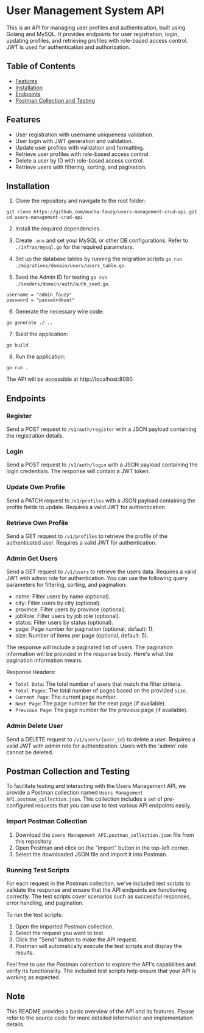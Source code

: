 # User Management System API

This is an API for managing user profiles and authentication, built using Golang and MySQL. It provides endpoints for user registration, login, updating profiles, and retrieving profiles with role-based access control. JWT is used for authentication and authorization.

## Table of Contents

- [Features](#features)
- [Installation](#installation)
- [Endpoints](#endpoints)
- [Postman Collection and Testing](#postman-collection-and-testing)

## Features

- User registration with username uniqueness validation.
- User login with JWT generation and validation.
- Update user profiles with validation and formatting.
- Retrieve user profiles with role-based access control.
- Delete a user by ID with role-based access control.
- Retrieve users with filtering, sorting, and pagination.

## Installation

1. Clone the repository and navigate to the root folder:

```
git clone https://github.com/mucha-fauzy/users-management-crud-api.git
cd users-management-crud-api
```

2. Install the required dependencies.

3. Create `.env` and set your MySQL or other DB configurations. Refer to `./infras/mysql.go` for the required parameters.

4. Set up the database tables by running the migration scripts `go run ./migrations/domain/users/users_table.go`.

5. Seed the Admin ID for testing `go run ./seeders/domain/auth/auth_seed.go`.

```
username = "admin_fauzy"
password = "passwordkuat"
```

6. Generate the necessary wire code:

```
go generate ./...
```

7. Build the application:

```
go build
```

8. Run the application:

```
go run .
```

The API will be accessible at http://localhost:8080.

## Endpoints

### Register

Send a POST request to `/v1/auth/register` with a JSON payload containing the registration details.

### Login

Send a POST request to `/v1/auth/login` with a JSON payload containing the login credentials. The response will contain a JWT token.

### Update Own Profile

Send a PATCH request to `/v1/profiles` with a JSON payload containing the profile fields to update. Requires a valid JWT for authentication.

### Retrieve Own Profile

Send a GET request to `/v1/profiles` to retrieve the profile of the authenticated user. Requires a valid JWT for authentication.

### Admin Get Users 

Send a GET request to `/v1/users` to retrieve the users data. Requires a valid JWT with admin role for authentication. You can use the following query parameters for filtering, sorting, and pagination:

* name: Filter users by name (optional).
* city: Filter users by city (optional).
* province: Filter users by province (optional).
* jobRole: Filter users by job role (optional).
* status: Filter users by status (optional).
* page: Page number for pagination (optional, default: 1).
* size: Number of items per page (optional, default: 5).

The response will include a paginated list of users. The pagination information will be provided in the response body. Here's what the pagination information means:

Response Headers:
* `Total Data`: The total number of users that match the filter criteria.
* `Total Pages`: The total number of pages based on the provided `size`.
* `Current Page`: The current page number.
* `Next Page`: The page number for the next page (if available).
* `Previous Page`: The page number for the previous page (if available).


### Admin Delete User

Send a DELETE request to `/v1/users/{user_id}` to delete a user. Requires a valid JWT with admin role for authentication. Users with the 'admin' role cannot be deleted.

## Postman Collection and Testing

To facilitate testing and interacting with the Users Management API, we provide a Postman collection named `Users Management API.postman_collection.json`. This collection includes a set of pre-configured requests that you can use to test various API endpoints easily.

### Import Postman Collection

1. Download the `Users Management API.postman_collection.json` file from this repository.
2. Open Postman and click on the "Import" button in the top-left corner.
3. Select the downloaded JSON file and import it into Postman.

### Running Test Scripts

For each request in the Postman collection, we've included test scripts to validate the response and ensure that the API endpoints are functioning correctly. The test scripts cover scenarios such as successful responses, error handling, and pagination.

To run the test scripts:

1. Open the imported Postman collection.
2. Select the request you want to test.
3. Click the "Send" button to make the API request.
4. Postman will automatically execute the test scripts and display the results.

Feel free to use the Postman collection to explore the API's capabilities and verify its functionality. The included test scripts help ensure that your API is working as expected.

## Note

This README provides a basic overview of the API and its features. Please refer to the source code for more detailed information and implementation details.